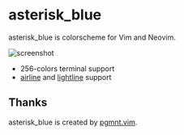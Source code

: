 # asterisk_blue

asterisk_blue is colorscheme for Vim and Neovim.

![screenshot](https://user-images.githubusercontent.com/77821412/163714960-7c3a297b-ee16-416c-b077-d8a100300a29.png)

- 256-colors terminal support
- [airline](https://github.com/vim-airline/vim-airline/) and [lightline](https://github.com/itchyny/lightline.vim) support

## Thanks
asterisk_blue is created by [pgmnt.vim](https://github.com/cocopon/pgmnt.vim).
